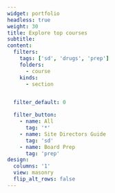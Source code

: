 ```yaml
---
widget: portfolio
headless: true
weight: 30
title: Explore top courses
subtitle:
content:
  filters:
    tags: ['sd', 'drugs', 'prep']
    folders:
      - course
    kinds:
      - section


  filter_default: 0

  filter_button:
    - name: All
      tag: '*'
    - name: Site Directors Guide
      tag: 'sd'
    - name: Board Prep
      tag: 'prep'
design:
  columns: '1'
  view: masonry
  flip_alt_rows: false
---
```


